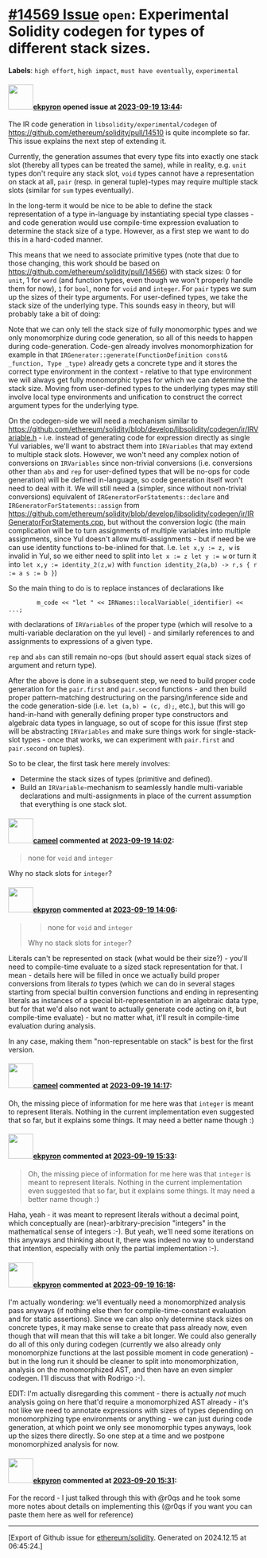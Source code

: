 # [\#14569 Issue](https://github.com/ethereum/solidity/issues/14569) `open`: Experimental Solidity codegen for types of different stack sizes.
**Labels**: `high effort`, `high impact`, `must have eventually`, `experimental`


#### <img src="https://avatars.githubusercontent.com/u/1347491?v=4" width="50">[ekpyron](https://github.com/ekpyron) opened issue at [2023-09-19 13:44](https://github.com/ethereum/solidity/issues/14569):

The IR code generation in ``libsolidity/experimental/codegen`` of https://github.com/ethereum/solidity/pull/14510 is quite incomplete so far. This issue explains the next step of extending it.

Currently, the generation assumes that every type fits into exactly one stack slot (thereby all types can be treated the same), while in reality, e.g. ``unit`` types don't require any stack slot, ``void`` types cannot have a representation on stack at all, ``pair`` (resp. in general tuple)-types may require multiple stack slots (similar for ``sum`` types eventually).

In the long-term it would be nice to be able to define the stack representation of a type in-language by instantiating special type classes - and code generation would use compile-time expression evaluation to determine the stack size of a type. However, as a first step we want to do this in a hard-coded manner.

This means that we need to associate primitive types (note that due to those changing, this work should be based on https://github.com/ethereum/solidity/pull/14566) with stack sizes: 0 for ``unit``, 1 for ``word`` (and function types, even though we won't properly handle them for now), ``1`` for ``bool``, none for ``void`` and ``integer``. For ``pair`` types we sum up the sizes of their type arguments. For user-defined types, we take the stack size of the underlying type.
This sounds easy in theory, but will probably take a bit of doing:

Note that we can only tell the stack size of fully monomorphic types and we only monomorphize during code generation, so all of this needs to happen during code-generation. Code-gen already involves monomorphization for example in that ``IRGenerator::generate(FunctionDefinition const& _function, Type _type)`` already gets a concrete type and it stores the correct type environment in the context - relative to that type environment we will always get fully monomorphic types for which we can determine the stack size. Moving from user-defined types to the underlying types may still involve local type environments and unification to construct the correct argument types for the underlying type.

On the codegen-side we will need a mechanism similar to https://github.com/ethereum/solidity/blob/develop/libsolidity/codegen/ir/IRVariable.h - i.e. instead of generating code for expression directly as single Yul variables, we'll want to abstract them into ``IRVariables`` that may extend to multiple stack slots. However, we won't need any complex notion of conversions on ``IRVariables`` since non-trivial conversions (i.e. conversions other than ``abs`` and ``rep`` for user-defined types that will be no-ops for code generation) will be defined in-language, so code generation itself won't need to deal with it. We will still need a (simpler, since without non-trivial conversions) equivalent of ``IRGeneratorForStatements::declare`` and ``IRGeneratorForStatements::assign`` from https://github.com/ethereum/solidity/blob/develop/libsolidity/codegen/ir/IRGeneratorForStatements.cpp, but without the conversion logic (the main complication will be to turn assignments of multiple variables into multiple assignments, since Yul doesn't allow multi-assignments - but if need be we can use identity functions to-be-inlined for that. I.e. ``let x,y := z, w`` is invalid in Yul, so we either need to split into ``let x := z let y := w`` or turn it into ``let x,y := identity_2(z,w)`` with ``function identity_2(a,b) -> r,s { r := a s := b }``)

So the main thing to do is to replace instances of declarations like
```
		m_code << "let " << IRNames::localVariable(_identifier) << ...;
```
with declarations of ``IRVariables`` of the proper type (which will resolve to a multi-variable declaration on the yul level) - and similarly references to and assignments to expressions of a given type.

``rep`` and ``abs`` can still remain no-ops (but should assert equal stack sizes of argument and return type).

After the above is done in a subsequent step, we need to build proper code generation for the ``pair.first`` and ``pair.second`` functions - and then build proper pattern-matching destructuring on the parsing/inference side and the code generation-side (i.e. ``let (a,b) = (c, d);``, etc.), but this will go hand-in-hand with generally defining proper type constructors and algebraic data types in language, so out of scope for this issue (first step will be abstracting ``IRVariables`` and make sure things work for single-stack-slot types - once that works, we can experiment with ``pair.first`` and ``pair.second`` on tuples).


So to be clear, the first task here merely involves:
- Determine the stack sizes of types (primitive and defined).
- Build an ``IRVariable``-mechanism to seamlessly handle multi-variable declarations and multi-assignments in place of the current assumption that everything is one stack slot.


#### <img src="https://avatars.githubusercontent.com/u/137030?v=4" width="50">[cameel](https://github.com/cameel) commented at [2023-09-19 14:02](https://github.com/ethereum/solidity/issues/14569#issuecomment-1725655608):

> none for `void` and `integer`

Why no stack slots for `integer`?

#### <img src="https://avatars.githubusercontent.com/u/1347491?v=4" width="50">[ekpyron](https://github.com/ekpyron) commented at [2023-09-19 14:06](https://github.com/ethereum/solidity/issues/14569#issuecomment-1725671657):

> > none for `void` and `integer`
> 
> Why no stack slots for `integer`?

Literals can't be represented on stack (what would be their size?) - you'll need to compile-time evaluate to a sized stack representation for that. I mean - details here will be filled in once we actually build proper conversions from literals *to* types (which we can do in several stages starting from special builtin conversion functions and ending in representing literals as instances of a special bit-representation in an algebraic data type, but for that we'd also not want to actually generate code acting on it, but compile-time evaluate) - but no matter what, it'll result in compile-time evaluation during analysis.

In any case, making them "non-representable on stack" is best for the first version.

#### <img src="https://avatars.githubusercontent.com/u/137030?v=4" width="50">[cameel](https://github.com/cameel) commented at [2023-09-19 14:17](https://github.com/ethereum/solidity/issues/14569#issuecomment-1725699297):

Oh, the missing piece of information for me here was that `integer` is meant to represent literals. Nothing in the current implementation even suggested that so far, but it explains some things. It may need a better name though :)

#### <img src="https://avatars.githubusercontent.com/u/1347491?v=4" width="50">[ekpyron](https://github.com/ekpyron) commented at [2023-09-19 15:33](https://github.com/ethereum/solidity/issues/14569#issuecomment-1725901799):

> Oh, the missing piece of information for me here was that `integer` is meant to represent literals. Nothing in the current implementation even suggested that so far, but it explains some things. It may need a better name though :)

Haha, yeah - it was meant to represent literals without a decimal point, which conceptually are (near)-arbitrary-precision "integers" in the mathematical sense of integers :-). But yeah, we'll need some iterations on this anyways and thinking about it, there was indeed no way to understand that intention, especially with only the partial implementation :-).

#### <img src="https://avatars.githubusercontent.com/u/1347491?v=4" width="50">[ekpyron](https://github.com/ekpyron) commented at [2023-09-19 16:18](https://github.com/ethereum/solidity/issues/14569#issuecomment-1726024165):

I'm actually wondering: we'll eventually need a monomorphized analysis pass anyways (if nothing else then for compile-time-constant evaluation and for static assertions). Since we can also only determine stack sizes on concrete types, it may make sense to create that pass already now, even though that will mean that this will take a bit longer. We could also generally do all of this only during codegen (currently we also already only monomorphize functions at the last possible moment in code generation) - but in the long run it should be cleaner to split into monomorphization, analysis on the monomorphized AST, and then have an even simpler codegen. I'll discuss that with Rodrigo :-).

EDIT:
I'm actually disregarding this comment - there is actually *not* much analysis going on here that'd require a monomorphized AST already - it's not like we need to annotate expressions with sizes of types depending on monomorphizing type environments or anything - we can just during code generation, at which point we only see monomorphic types anyways, look up the sizes there directly. So one step at a time and we postpone monomorphized analysis for now.

#### <img src="https://avatars.githubusercontent.com/u/1347491?v=4" width="50">[ekpyron](https://github.com/ekpyron) commented at [2023-09-20 15:31](https://github.com/ethereum/solidity/issues/14569#issuecomment-1727960937):

For the record - I just talked through this with @r0qs and he took some more notes about details on implementing this (@r0qs if you want you can paste them here as well for reference)


-------------------------------------------------------------------------------



[Export of Github issue for [ethereum/solidity](https://github.com/ethereum/solidity). Generated on 2024.12.15 at 06:45:24.]
